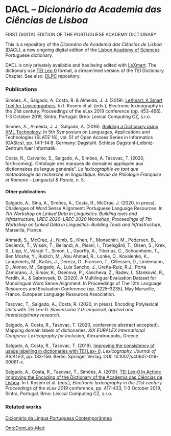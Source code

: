 # DACL – *Dicionário da Academia das Ciências de Lisboa*
FIRST DIGITAL EDITION OF THE PORTUGUESE ACADEMY DICTIONARY

This is a repository of the *Dicionário da Academia das Ciências de Lisboa* (DACL), a new ongoing digital edition of the [Lisbon Academy of Sciences](http://www.acad-ciencias.pt/) Portuguese dictionary.

DACL is only privately available and has being edited with [LeXmart](http://lexmart.eu/).
The dictionary use [TEI Lex-0](https://dariah-eric.github.io/lexicalresources/pages/TEILex0/TEILex0.html#index.xml-body.1_div.2_div.2) format, a streamlined version of the TEI Dictionary Chapter. See also: [DLPC](https://github.com/anacastrosalgado/DALPC) repository.


### Publications

Simões, A., Salgado, A. Costa, R. & Almeida, J. J. (2019). [LeXmart: A Smart Tool for Lexicographers](https://elex.link/elex2019/wp-content/uploads/2019/09/eLex_2019_25.pdf). In I. Kosem et al. (eds.), Electronic lexicography in the 21st century. Proceedings of the eLex 2019 conference (pp. 453-466). 1-3 October 2019, Sintra, Portugal. Brno: Lexical Computing CZ, s.r.o.

Simões, A., Almeida, J. J., Salgado, A. (2016). [Building a Dictionary using XML Technology](http://repositorium.sdum.uminho.pt/bitstream/1822/53513/1/OASIcs-SLATE-2016-14.pdf). In 5th Symposium on Languages, Applications and Technologies (SLATE'16), vol. 51 of Open Access Series in Informatics (OASIcs), pp. 14:1–14:8. Germany: Dagstuhl. Schloss Dagstuhl-Leibniz-Zentrum fuer Informatik.

Costa, R., Carvalho, S., Salgado, A., Simões, A. Tasovac, T. (2020, forthcoming). Ontologie des marques de domaines appliquée aux dictionnaires de langue générale”. *La lexicographie en tant que méthodologie de recherche en linguistique. Revue de Philologie Française et Romane – Langue(s) & Parole*, n. 5.

#### Other publications

Salgado, A., Sina, A., Simões, A., Costa, R., McCrae, J. (2020, in press). Challenges of Word Sense Alignment: Portuguese Language Resources. In *7th Workshop on Linked Data in Linguistics: Building tools and infrastructure, LREC 2020: LREC 2020 Workshop*, *Proceedings of 7th Workshop on Linked Data in Linguistics: Building Tools and Infrastructure*, Marseille, France.

Ahmadi, S., McCrae, J., Nimb, S., Khan, F., Monachini, M., Pedersen, B., Declerck, T., Wissik, T., Bellandi, A., Pisani, I., Troelsgård, T., Olsen, S., Krek, S., Lipp, V., Váradi T., Simon, L., Gyorffy, A., Tiberius, C., Schoonheim, T., Ben Moshe, Y., Rudich, M., Abu Ahmad, R., Lonke, D., Kovalenko, K., Langemets, M., Kallas, J., Dereza, O., Fransen, T., Cillessen, D., Lindemann, D., Alonso, M., Salgado, A., Luis Sancho, J., Ureña-Ruiz, R.J., Porta Zamorano, J., Simov, K., Osenova, P., Kancheva, Z., Radev, I., Stanković, R., Perdih, A., & Gabrovsek, D. (2020). A Multilingual Evaluation Dataset for Monolingual Word Sense Alignment. In Proceedings of The 12th Language Resources and Evaluation Conference (pp. 3225–3235), May Marseille, France. European Language Resources Association.

Tasovac, T., Salgado, A., Costa, R. (2020, in press). Encoding Polylexical Units with TEI Lex-0. *Slovenšcina 2.0: empirical, applied and interdisciplinary research*.

Salgado, A. Costa, R., Tasovac, T. (2020, conference abstract accepted). Mapping domain labels of dictionaries. *XIX EURALEX International Congress: Lexicography for Inclusion*, Alexandroupolis, Greece.

Salgado, A, Costa, R., Tasovac, T. (2019).  [Improving the consistency of usage labelling in dictionaries with TEI Lex- 0](https://link.springer.com/article/10.1007/s40607-019-00061-x). *Lexicography, Journal of ASIALEX*, pp. 133-156. Berlin: Springer Verlag. DOI: 10.1007/s40607-019-00061-x.

Salgado, A., Costa, R., Tasovac, T., Simões, A. (2019). [TEI Lex-0 In Action: Improving the Encoding of the Dictionary of the Academia das Ciências de Lisboa](https://elex.link/elex2019/wp-content/uploads/2019/09/eLex_2019_23.pdf). In I. Kosem et al. (eds.), *Electronic lexicography in the 21st century. Proceedings of the eLex 2019* conference, pp. 417-433, 1-3 October 2019, Sintra, Portugal. Brno: Lexical Computing CZ, s.r.o.

### Related works

[Dicionário da Língua Portuguesa Contemporânnea](https://github.com/anacastrosalgado/DLPC)

[OntoDomLab-Med](https://github.com/sarampcarvalho/OntoDomLab-Med) 
